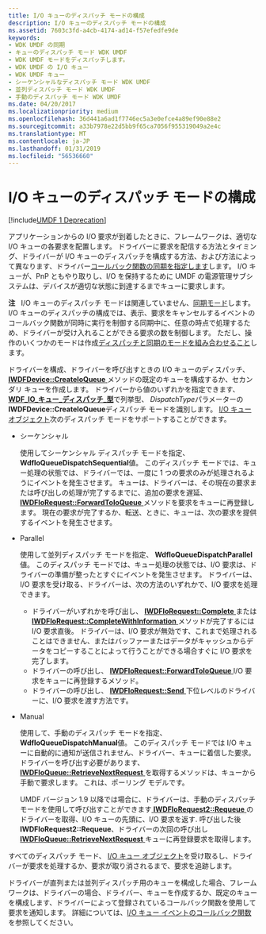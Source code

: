 ```yaml
---
title: I/O キューのディスパッチ モードの構成
description: I/O キューのディスパッチ モードの構成
ms.assetid: 7603c3fd-a4cb-4174-ad14-f57efedfe9de
keywords:
- WDK UMDF の同期
- キューのディスパッチ モード WDK UMDF
- WDK UMDF モードをディスパッチします。
- WDK UMDF の I/O キュー
- WDK UMDF キュー
- シーケンシャルなディスパッチ モード WDK UMDF
- 並列ディスパッチ モード WDK UMDF
- 手動のディスパッチ モード WDK UMDF
ms.date: 04/20/2017
ms.localizationpriority: medium
ms.openlocfilehash: 36d441a6ad1f7746ec5a3e0efce4a89ef90e88e2
ms.sourcegitcommit: a33b7978e22d5bb9f65ca7056f955319049a2e4c
ms.translationtype: MT
ms.contentlocale: ja-JP
ms.lasthandoff: 01/31/2019
ms.locfileid: "56536660"
---
```

# <a name="configuring-dispatch-mode-for-an-io-queue"></a>I/O キューのディスパッチ モードの構成


[!include[UMDF 1 Deprecation](../umdf-1-deprecation.md)]

アプリケーションからの I/O 要求が到着したときに、フレームワークは、適切な I/O キューの各要求を配置します。 ドライバーに要求を配信する方法とタイミング、ドライバーが I/O キューのディスパッチを構成する方法、および方法によって異なります、ドライバー[コールバック関数の同期を指定します](specifying-a-callback-synchronization-mode.md)します。 I/O キューが、PnP ともやり取りし、I/O を保持するために UMDF の電源管理サブシステムは、デバイスが適切な状態に到達するまでキューに要求します。

**注**   I/O キューのディスパッチ モードは関連していません、[同期モード](specifying-a-callback-synchronization-mode.md)します。 I/O キューのディスパッチの構成では、表示、要求をキャンセルするイベントのコールバック関数が同時に実行を制御する同期中に、任意の時点で処理するため、ドライバーが受け入れることができる要求の数を制御します。 ただし、操作のいくつかのモードは作成[ディスパッチと同期のモードを組み合わせること](combining-dispatch-and-synchronization-modes.md)します。

 

ドライバーを構成、ドライバーを呼び出すときの I/O キューのディスパッチ、 [ **IWDFDevice::CreateIoQueue** ](https://msdn.microsoft.com/library/windows/hardware/ff557020)メソッドの既定のキューを構成するか、セカンダリ キューを作成します。 ドライバーから値のいずれかを指定できます、 [ **WDF\_IO\_キュー\_ディスパッチ\_型**](https://msdn.microsoft.com/library/windows/hardware/ff552362)で列挙型、 *DispatchType*パラメーターの**IWDFDevice::CreateIoQueue**ディスパッチ モードを識別します。 [I/O キュー オブジェクト](framework-i-o-queue-object.md)次のディスパッチ モードをサポートすることができます。

-   シーケンシャル

    使用してシーケンシャル ディスパッチ モードを指定、 **WdfIoQueueDispatchSequential**値。 このディスパッチ モードでは、キュー処理の状態では、ドライバーでは、一度に 1 つの要求のみが処理されるようにイベントを発生させます。 キューは、ドライバーは、その現在の要求または呼び出しの処理が完了するまでに、追加の要求を遅延、 [ **IWDFIoRequest::ForwardToIoQueue** ](https://msdn.microsoft.com/library/windows/hardware/ff559081)メソッドを要求をキューに再登録します。 現在の要求が完了するか、転送、ときに、キューは、次の要求を提供するイベントを発生させます。

-   Parallel

    使用して並列ディスパッチ モードを指定、 **WdfIoQueueDispatchParallel**値。 このディスパッチ モードでは、キュー処理の状態では、I/O 要求は、ドライバーの準備が整ったとすぐにイベントを発生させます。 ドライバーは、I/O 要求を受け取る、ドライバーは、次の方法のいずれかで、I/O 要求を処理できます。

    -   ドライバーがいずれかを呼び出し、 [ **IWDFIoRequest::Complete** ](https://msdn.microsoft.com/library/windows/hardware/ff559070)または[ **IWDFIoRequest::CompleteWithInformation** ](https://msdn.microsoft.com/library/windows/hardware/ff559074)メソッドが完了するにはI/O 要求直後。 ドライバーは、I/O 要求が無効です、これまで処理されることはできません、またはバッファーまたはデータがキャッシュからデータをコピーすることによって行うことができる場合すぐに I/O 要求を完了します。
    -   ドライバーの呼び出し、 [ **IWDFIoRequest::ForwardToIoQueue** ](https://msdn.microsoft.com/library/windows/hardware/ff559081) I/O 要求をキューに再登録するメソッド。
    -   ドライバーの呼び出し、 [ **IWDFIoRequest::Send** ](https://msdn.microsoft.com/library/windows/hardware/ff559149)下位レベルのドライバーに、I/O 要求を渡す方法です。
-   Manual

    使用して、手動のディスパッチ モードを指定、 **WdfIoQueueDispatchManual**値。 このディスパッチ モードでは I/O キューに自動的に通知が送信されません、ドライバー、キューに着信した要求。 ドライバーを呼び出す必要があります、 [ **IWDFIoQueue::RetrieveNextRequest** ](https://msdn.microsoft.com/library/windows/hardware/ff558967)を取得するメソッドは、キューから手動で要求します。 これは、ポーリング モデルです。

    UMDF バージョン 1.9 以降では場合に、ドライバーは、手動のディスパッチ モードを使用して呼び出すことができます[ **IWDFIoRequest2::Requeue** ](https://msdn.microsoft.com/library/windows/hardware/ff559028)のドライバーを取得、I/O キューの先頭に、I/O 要求を返す. 呼び出した後**IWDFIoRequest2::Requeue**、ドライバーの次回の呼び出し[ **IWDFIoQueue::RetrieveNextRequest** ](https://msdn.microsoft.com/library/windows/hardware/ff558967)キューに再登録要求を取得します。

すべてのディスパッチ モード、 [I/O キュー オブジェクト](framework-i-o-queue-object.md)を受け取るし、ドライバーが要求を処理するか、要求が取り消されるまで、要求を追跡します。

ドライバーが直列または並列ディスパッチ用のキューを構成した場合、フレームワークは、ドライバーの場合、ドライバー、キューを作成するか、既定のキューを構成します、ドライバーによって登録されているコールバック関数を使用して要求を通知します。 詳細については、[I/O キュー イベントのコールバック関数](i-o-queue-event-callback-functions.md)を参照してください。

 

 





